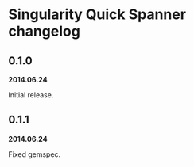 Singularity Quick Spanner changelog
===================================

0.1.0
-----

**2014.06.24**

Initial release.



0.1.1
-----

**2014.06.24**

Fixed gemspec.